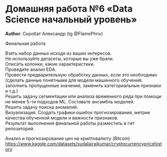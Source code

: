 # Домашняя работа №6 «Data Science начальный уровень»

**Author**: Скробат Александр (tg @FlamePhnx)

Финальная работа

Взять набор данных исходя из ваших интересов.<br>
Не используйте датасеты, которые вы уже брали.<br>
Описать колонки, какие характеристики.<br>
Проведите анализ EDA.<br>
Провести предварительную обработку данных, если это необходимо (сделать данные понятными для модели машинного обучения: заполнить пропущенные значения, заменить категориальные признаки и т.д.)<br>
Решить задачу сегментации или анализа временного ряда при помощи не менее 5-ти подходов ML. Составьте ансамбль моделей.<br>
Решить задачу поиска аномалий.<br>
Визуализация. Создать графики ошибок прогнозирования, метрик качества обученной модели и важности признаков.<br>
Результат выполнения финальной работы разместить в гит репозиторий.<br>

Анализ и прогнозирование цен на криптовалюту (Bitcoin)<br>
https://www.kaggle.com/datasets/sudalairajkumar/cryptocurrencypricehistory
